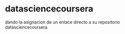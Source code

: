 # datasciencecoursera
 dando la asignacion de un enlace directo a su repositorio datasciencecoursera
